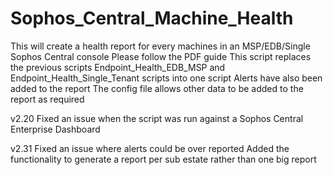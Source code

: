 # Sophos_Central_Machine_Health
This will create a health report for every machines in an MSP/EDB/Single Sophos Central console
Please follow the PDF guide
This script replaces the previous scripts Endpoint_Health_EDB_MSP and Endpoint_Health_Single_Tenant scripts into one script
Alerts have also been added to the report
The config file allows other data to be added to the report as required

v2.20
Fixed an issue when the script was run against a Sophos Central Enterprise Dashboard

v2.31
Fixed an issue where alerts could be over reported
Added the functionality to generate a report per sub estate rather than one big report
